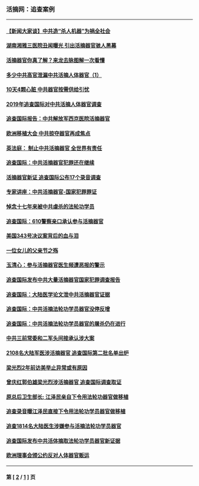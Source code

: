 ### 活摘网：追查案例
---
#### [【新闻大家谈】中共造“杀人机器”为祸全社会](../../pages/nf5880/n14056645.md?09230430) 
#### [湖南湘雅三医院丑闻曝光 引出活摘器官骇人黑幕](../../pages/nf5880/n14051847.md?09230430) 
#### [活摘器官你真了解？来龙去脉图解一次看懂](../../pages/nf5880/n13013820.md?09230430) 
#### [多少中共高官泄漏中共活摘人体器官（1）](../../pages/nf5880/n12671234.md?09230430) 
#### [10天4颗心脏 中共器官按需供给引忧](../../pages/nf5880/n12326366.md?09230430) 
#### [2019年追查国际对中共活摘人体器官调查](../../pages/nf5880/n11917733.md?09230430) 
#### [追查国际报告：中共解放军西京医院活摘器官](../../pages/nf5880/n11838359.md?09230430) 
#### [欧洲移植大会 中共掠夺器官再成焦点](../../pages/nf5880/n11538883.md?09230430) 
#### [英法庭： 制止中共活摘器官 全世界有责任](../../pages/nf5880/n11330691.md?09230430) 
#### [追查国际：中共活摘器官犯罪还在继续](../../pages/nf5880/n11218301.md?09230430) 
#### [活摘器官新证 追查国际公布17个录音调查](../../pages/nf5880/n10897744.md?09230430) 
#### [专家讲座：中共活摘器官-国家犯罪罪证](../../pages/nf5880/n8828153.md?09230430) 
#### [悼念十七年来被中共虐杀的法轮功学员](../../pages/nf5880/n8124823.md?09230430) 
#### [追查国际：610警察亲口承认参与活摘器官](../../pages/nf5880/n8109067.md?09230430) 
#### [美国343号决议案背后的血与泪](../../pages/nf5880/n8020684.md?09230430) 
#### [一位女儿的父亲节之殇](../../pages/nf5880/n8014122.md?09230430) 
#### [玉清心：参与活摘器官医生频遭恶报的警示](../../pages/nf5880/n4637546.md?09230430) 
#### [追查国际发布中共大量活摘器官国家犯罪调查报告](../../pages/nf5880/n4613428.md?09230430) 
#### [追查国际：大陆医学论文泄中共活摘器官证据](../../pages/nf5880/n4608794.md?09230430) 
#### [追查国际：中共活摘法轮功学员器官没停反增](../../pages/nf5880/n4584075.md?09230430) 
#### [追查国际：中共活摘法轮功学员器官的屠杀仍在进行](../../pages/nf5880/n4299154.md?09230430) 
#### [中共三前常委和二军头间接承认涉大案](../../pages/nf5880/n4286244.md?09230430) 
#### [2108名大陆军医涉活摘器官 追查国际第二批名单出炉](../../pages/nf5880/n4284769.md?09230430) 
#### [梁光烈2年前访美举止异常或有原因](../../pages/nf5880/n4279686.md?09230430) 
#### [曾庆红郭伯雄梁光烈涉活摘器官 追查国际调查取证](../../pages/nf5880/n4278462.md?09230430) 
#### [原总后卫生部长: 江泽民亲自下令用法轮功器官做移植](../../pages/nf5880/n4263864.md?09230430) 
#### [追查录音曝江泽民直接下令用法轮功学员器官做移植](../../pages/nf5880/n4261268.md?09230430) 
#### [追查1814名大陆医生涉嫌参与活摘法轮功学员器官](../../pages/nf5880/n4259055.md?09230430) 
#### [追查国际发布中共活体摘取法轮功学员器官新证据](../../pages/nf5880/n4258255.md?09230430) 
#### [欧洲理事会颁公约反对人体器官贩运](../../pages/nf5880/n4206955.md?09230430) 

---
#### 第 [ [2](./2.md?09230430) / [1](./1.md?09230430) ] 页

